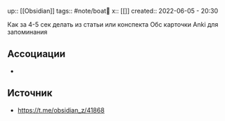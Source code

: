 up:: [[Obsidian]]
tags:: #note/boat🚤
x:: [[]]
created:: 2022-06-05 - 20:30

Как за 4-5 сек делать из статьи или конспекта Обс карточки Anki для запоминания

## Ассоциации
- 
## Источник
- https://t.me/obsidian_z/41868